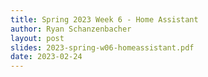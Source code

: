 ```yaml
---
title: Spring 2023 Week 6 - Home Assistant
author: Ryan Schanzenbacher
layout: post
slides: 2023-spring-w06-homeassistant.pdf
date: 2023-02-24
---
```



